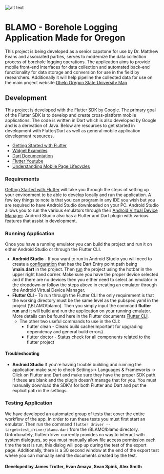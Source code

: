 ![alt text](https://communications.oregonstate.edu/sites/communications.oregonstate.edu/files/osu-primarylogo-2-compressor.jpg)    
# BLAMO - Borehole Logging Application Made for Oregon    
 This project is being developed as a senior capstone for use by Dr. Matthew Evans and associated parties, serves to modernize the data collection process of borehole logging operations. The application aims to provide mobile front-end interfaces for data collection and automated back-end functionality for data storage and conversion for use in the field by researchers. Additionally it will help pipeline the collected data for use on the main project website [Ohelp Oregon State University Map](https://ohelp.oregonstate.edu/)    
    
## Development  
This project is developed with the Flutter SDK by Google. The primary goal of the Flutter SDK is to develop and create cross-platform mobile applications. The code is written in Dart which is also developed by Google and is a derivation of Java. Below are resources to get started in development with Flutter/Dart as well as general mobile application development resources.  
  
- [Getting Started with Flutter](https://flutter.dev/docs/get-started/install/windows)  
- [Widget Examples](https://flutter.github.io/gallery/#/)  
- [Dart Documentation](https://dart.dev/guides)  
- [Flutter Youtube](https://www.youtube.com/channel/UCwXdFgeE9KYzlDdR7TG9cMw)  
- [Understanding Mobile Page Lifecycles](https://developer.android.com/guide/components/activities/activity-lifecycle)  

### Requirements 
[Getting Started with Flutter](https://flutter.dev/docs/get-started/install/windows) will take you through the steps of setting up your environment to be able to develop locally and run the application. A few key things to note is that you can program in any IDE you wish but you are required to have Android Studio downloaded on your PC. Android Studio allows you to run the various emulators through their [Android Virtual Device Manager](https://developer.android.com/studio/run/managing-avds). Android Studio also has a Flutter and Dart plugin with various features that assist in development.  
    
### Running Application 
Once you have a running emulator you can build the project and run it on either Android Studio or through the Flutter CLI.
* **Android Studio** -  If you want to run in Android Studio you will need to create a [configuration](https://developer.android.com/studio/run/rundebugconfig) that has the Dart Entry point path being **\main.dart** in the project. Then [run](https://flutter.dev/docs/get-started/test-drive) the project using the hotbar in the upper right hand corner. Make sure you have the proper device selected and if there are no devices then you either need to select an emulator in the dropdown or follow the steps above in creating an emulator through the Android Virtual Device Manager.
* **Flutter CLI** - To run through the Flutter CLI the only requirement is that the working directory must be the same level as the pubspec.yaml in the project (\BLAMO\blamo). Then you simply input the command  **flutter run** and it will build and run the application on your running emulator. More details can be found here in the Flutter documents [Flutter CLI](https://flutter.dev/docs/development/tools/devtools/cli).
	* The other two useful commands to use in the CLI:
		* flutter clean - Clears build cache(Important for upgrading dependency and general build errors)
		* flutter doctor - Status check for all components related to the flutter project
#### Troubleshooting    
 - **Android Studio** If you're having trouble building and running the application make sure to check Settings-> Languages & Frameworks -> Click on Flutter and Dart and make sure they have the proper SDK path. If these are blank and the plugin doesn't manage that for you. You must manually download the SDK's for both Flutter and Dart and put the explicit path in the settings.    

### Testing Application
We have developed an automated group of tests that cover the entire workflow of the app. In order to run these tests you must first start an emulator. Then run the command `flutter driver --target=test_driver/blamo.dart` from the /BLAMO/blamo directory. Unfortunately, flutter driver currently provides no way to interact with system dialogues, so you must manually allow file access permission each time the test is run; this dialog will pop up during the test of the export page. Additionally, there is a 30 second window at the end of the export test where you can manually send the documents created by the test.

#### Developed by James Trotter, Evan Amaya, Sean Spink, Alex Smith